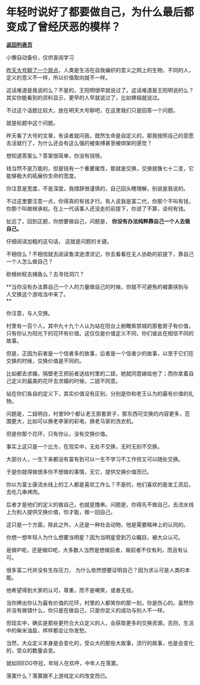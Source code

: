 # 年轻时说好了都要做自己，为什么最后都变成了曾经厌恶的模样？

[**返回列表页**](/gzh/记忆承载3)

小懒自动备份，仅供查阅学习

[昨天大号聊了一个观点](http://mp.weixin.qq.com/s?__biz=MzU0MjYwNDU2Mw==&mid=2247502237&idx=1&sn=8d2d671f8de836e1ff7162b0ee95ba77&chksm=fb1aa5e1cc6d2cf7825b302debc5d80ea6c9ae2aebe6154fea6ed195e26c8263c276b9a648f2&scene=21#wechat_redirect)，人类是生活在自我编织的意义之网上的生物，不同的人，定义的意义不一样，所以价值取向就不一样。  

  

这话难道是我说的么？不是的，王阳明很早就说过了。这话难道是王阳明说的么？其实你能看到的资料显示，更早的人早就说过了，比如佛祖就说过。  

  

不过这个话题比较大，放在明天大号聊吧，在这里我们只是回答一个问题。  

  

就是标题中这个问题。  

  

昨天看了大号的文章，有读者就问我，既然生命是自定义的，那我按照自己的意愿去活就行了，为什么还会有这么强的被束缚甚至被绑架的感觉？

  

想知道答案么？答案很简单，你没有钱呀。  

  

钱当然不是万能的，但是钱有一个重要属性，那就是交换，交换就像七十二变，它能够极大的拓展你生命的宽度。  

  

你注意是宽度，不是深度，我措辞很谨慎的，自己回头瞎理解，别说是我说的。  

  

不过这里要注意一点，你得真的有钱才行。有人说我是富二代，你那个不叫有钱，你那个叫做继承权。在上一代话事人还没走的前提下，你说了不算，谈何有钱。  

  

扯远了，回到正题，你想要做自己，问题是， **你没有办法纯粹靠自己一个人去做自己。**  

  

仔细阅读加粗的这句话， 这就是问题的关键。

  

不相信么？不相信就去阅读鲁滨逊漂流记，你去看看在无人协助的前提下，靠自己一个人怎么做自己？  

  

砍根树杈去捕鱼么？去寻找洞穴？  

  

 **当你没有办法靠自己一个人的力量做自己的时候，你就不可避免的被裹挟到与人交换这个游戏当中来了。  
**

  

你注意，与人交换。  

  

村里有一百个人，其中九十九个人认为站在阳台上俯瞰紫禁城的那套房子有价值，只有你认为阳光下的花环有价值。这仅仅是价值定义不同，你们彼此在相信不同的故事。  

  

但是，正因为前者是一个信者多的故事，后者是一个信者少的故事，以至于它们在交换的时候，交换价值是不同的。  

  

比如都去求婚，隔壁老王把前者送给村里的二妞，她就同意嫁给他了；而你拿着自己定义的最美的花环去求婚的时候，二妞不同意。

  

站在你们各自的定义下，其实价值没有区别，分别是你和老王认为的最有价值的礼物。  

  

问题是，二妞明白，村里99个都认老王那套房子，那东西可交换的内容更多，范围更大，比如可以换老李家的彩电，换老马家的洗衣机。  

  

但是你那个花环，只有你认，没有交换价值。

  

事实上这只是一个比方，在现实中，无处不交换，无时无刻不交换。  

  

大部分人，一生下来都没有富有到可以一生不学习不工作但又可以随处交换。

  

于是你就得做很多你不想做的事情，无它，提供交换价值而已。  

  

你以为富士康流水线上的工人都是喜欢工作么？不是的，他们喜欢的是发工资后，去吃几串烤肉。  

  

后者才是他们的定义的做自己，也就是撸串。问题是，你得先不做自己，去流水线上为别人提供交换价值，你才能，做一回自己。

  

这只是一个方面，除此之外，人还是一种社会动物，他是需要精神上的认同的。  

  

你想一想年轻人为什么想要当明星？因为当明星受到万众瞩目，被大众认可。  

  

是做IP呢，还是做ID呢，大多数人当然是想做前者，做前者不仅有利，而且有认可。  

  

很多富二代并没有生存压力， 为什么依然想要证明自己？因为求认可是人类的本能。

  

他希望得到大家的认可，尊重，而不是嘲笑，或者无视。

  

当你捧出你认为最有价值的花环，村里的人都笑你的那一刻，你是伤心的。虽然你并没有做错什么，你只是在做自己，只是你定义的成功与别人不一样。

  

但现实中，确实是那些更符合大众定义的人，会获取更多的交换资源。否则，生活中的柴米油盐，样样都会让你发愁。  

  

当然，大众定义本身是会变化的，受众大的那些大故事，流行的故事，也是会变化的，受众的数量会变。  

  

就如同EDG夺冠，年轻人在欢呼，中年人在落寞。

  

落寞什么？落寞跟不上游戏定义的改变而已。

